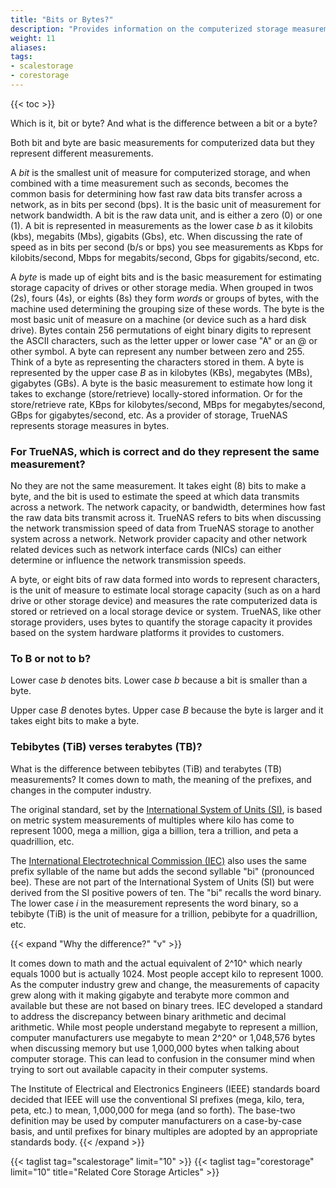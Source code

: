 ```yaml
---
title: "Bits or Bytes?"
description: "Provides information on the computerized storage measurements, bits and bytes, and how these apply in TrueNAS products."
weight: 11
aliases:
tags:
- scalestorage
- corestorage
---
```



{{< toc >}}

Which is it, bit or byte? And what is the difference between a bit or a byte?

Both bit and byte are basic measurements for computerized data but they represent different measurements. 

A *bit* is the smallest unit of measure for computerized storage, and when combined with a time measurement such as seconds, becomes the common basis for determining how fast raw data bits transfer across a network, as in bits per second (bps). 
It is the basic unit of measurement for network bandwidth.
A bit is the raw data unit, and is either a zero (0) or one (1). 
A bit is represented in measurements as the lower case *b* as it kilobits (kbs), megabits (Mbs), gigabits (Gbs), etc. 
When discussing the rate of speed as in bits per second (b/s or bps) you see measurements as Kbps for kilobits/second, Mbps for megabits/second, Gbps for gigabits/second, etc.

A *byte* is made up of eight bits and is the basic measurement for estimating storage capacity of drives or other storage media. 
When grouped in twos (2s), fours (4s), or eights (8s) they form *words* or groups of bytes, with the machine used determining the grouping size of these words. 
The byte is the most basic unit of measure on a machine (or device such as a hard disk drive). 
Bytes contain 256 permutations of eight binary digits to represent the ASCII characters, such as the letter upper or lower case "A" or an @ or other symbol. 
A byte can represent any number between zero and 255. Think of a byte as representing the characters stored in them.
A byte is represented by the upper case *B* as in kilobytes (KBs), megabytes (MBs), gigabytes (GBs).
A byte is the basic measurement to estimate how long it takes to exchange (store/retrieve) locally-stored information. 
Or for the store/retrieve rate, KBps for kilobytes/second, MBps for megabytes/second, GBps for gigabytes/second, etc.
As a provider of storage, TrueNAS represents storage measures in bytes.

### For TrueNAS, which is correct and do they represent the same measurement?

No they are not the same measurement. 
It takes eight (8) bits to make a byte, and the bit is used to estimate the speed at which data transmits across a network. 
The network capacity, or bandwidth, determines how fast the raw data bits transmit across it. 
TrueNAS refers to bits when discussing the network transmission speed of data from TrueNAS storage to another system across a network. 
Network provider capacity and other network related devices such as network interface cards (NICs) can either determine or influence the network transmission speeds.

A byte, or eight bits of raw data formed into words to represent characters, is the unit of measure to estimate local storage capacity (such as on a hard drive or other storage device) and measures the rate computerized data is stored or retrieved on a local storage device or system. 
TrueNAS, like other storage providers, uses bytes to quantify the storage capacity it provides based on the system hardware platforms it provides to customers.

### To B or not to b?

Lower case *b* denotes bits. Lower case *b* because a bit is smaller than a byte.

Upper case *B* denotes bytes. Upper case *B* because the byte is larger and it takes eight bits to make a byte.

### Tebibytes (TiB) verses terabytes (TB)?

What is the difference between tebibytes (TiB) and terabytes (TB) measurements? 
It comes down to math, the meaning of the prefixes, and changes in the computer industry. 

The original standard, set by the [International System of Units (SI)](https://www.nist.gov/pml/owm/metric-si-prefixes), is based on metric system measurements of multiples where kilo has come to represent 1000, mega a million, giga a billion, tera a trillion, and peta a quadrillion, etc. 

The [International Electrotechnical Commission (IEC)](https://physics.nist.gov/cuu/Units/binary.html) also uses the same prefix syllable of the name but adds the second syllable "bi" (pronounced bee). 
These are not part of the International System of Units (SI) but were derived from the SI positive powers of ten. 
The "bi" recalls the word binary. 
The lower case *i* in the measurement represents the word binary, so a tebibyte (TiB) is the unit of measure for a trillion, pebibyte for a quadrillion, etc.

{{< expand "Why the difference?" "v" >}} 

It comes down to math and the actual equivalent of 2^10^ which nearly equals 1000 but is actually 1024. Most people accept kilo to represent 1000. 
As the computer industry grew and change, the measurements of capacity grew along with it making gigabyte and terabyte more common and available but these are not based on binary trees.
IEC developed a standard to address the discrepancy between binary arithmetic and decimal arithmetic. 
While most people understand megabyte to represent a million, computer manufacturers use megabyte to mean 2^20^ or 1,048,576 bytes when discussing memory but use 1,000,000 bytes when talking about computer storage. 
This can lead to confusion in the consumer mind when trying to sort out available capacity in their computer systems.

The Institute of Electrical and Electronics Engineers (IEEE) standards board decided that IEEE will use the conventional SI prefixes (mega, kilo, tera, peta, etc.) to mean, 1,000,000 for mega (and so forth). The base-two definition may be used by computer manufacturers on a case-by-case basis, and until prefixes for binary multiples are adopted by an appropriate standards body.
{{< /expand >}}

{{< taglist tag="scalestorage" limit="10" >}}
{{< taglist tag="corestorage" limit="10" title="Related Core Storage Articles" >}}

